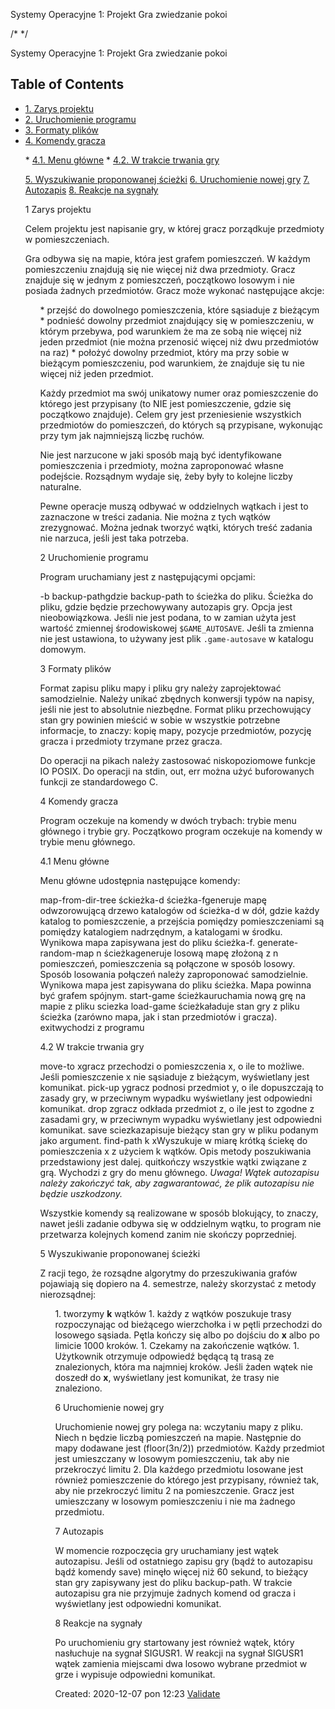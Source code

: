 Systemy Operacyjne 1: Projekt Gra zwiedzanie pokoi


 <!--*/
  .title  { text-align: center;
             margin-bottom: .2em; }
  .subtitle { text-align: center;
              font-size: medium;
              font-weight: bold;
              margin-top:0; }
  .todo   { font-family: monospace; color: red; }
  .done   { font-family: monospace; color: green; }
  .priority { font-family: monospace; color: orange; }
  .tag    { background-color: #eee; font-family: monospace;
            padding: 2px; font-size: 80%; font-weight: normal; }
  .timestamp { color: #bebebe; }
  .timestamp-kwd { color: #5f9ea0; }
  .org-right  { margin-left: auto; margin-right: 0px;  text-align: right; }
  .org-left   { margin-left: 0px;  margin-right: auto; text-align: left; }
  .org-center { margin-left: auto; margin-right: auto; text-align: center; }
  .underline { text-decoration: underline; }
  #postamble p, #preamble p { font-size: 90%; margin: .2em; }
  p.verse { margin-left: 3%; }
  pre {
    border: 1px solid #ccc;
    box-shadow: 3px 3px 3px #eee;
    padding: 8pt;
    font-family: monospace;
    overflow: auto;
    margin: 1.2em;
  }
  pre.src {
    position: relative;
    overflow: visible;
    padding-top: 1.2em;
  }
  pre.src:before {
    display: none;
    position: absolute;
    background-color: white;
    top: -10px;
    right: 10px;
    padding: 3px;
    border: 1px solid black;
  }
  pre.src:hover:before { display: inline;}
  /* Languages per Org manual */
  pre.src-asymptote:before { content: 'Asymptote'; }
  pre.src-awk:before { content: 'Awk'; }
  pre.src-C:before { content: 'C'; }
  /* pre.src-C++ doesn't work in CSS */
  pre.src-clojure:before { content: 'Clojure'; }
  pre.src-css:before { content: 'CSS'; }
  pre.src-D:before { content: 'D'; }
  pre.src-ditaa:before { content: 'ditaa'; }
  pre.src-dot:before { content: 'Graphviz'; }
  pre.src-calc:before { content: 'Emacs Calc'; }
  pre.src-emacs-lisp:before { content: 'Emacs Lisp'; }
  pre.src-fortran:before { content: 'Fortran'; }
  pre.src-gnuplot:before { content: 'gnuplot'; }
  pre.src-haskell:before { content: 'Haskell'; }
  pre.src-hledger:before { content: 'hledger'; }
  pre.src-java:before { content: 'Java'; }
  pre.src-js:before { content: 'Javascript'; }
  pre.src-latex:before { content: 'LaTeX'; }
  pre.src-ledger:before { content: 'Ledger'; }
  pre.src-lisp:before { content: 'Lisp'; }
  pre.src-lilypond:before { content: 'Lilypond'; }
  pre.src-lua:before { content: 'Lua'; }
  pre.src-matlab:before { content: 'MATLAB'; }
  pre.src-mscgen:before { content: 'Mscgen'; }
  pre.src-ocaml:before { content: 'Objective Caml'; }
  pre.src-octave:before { content: 'Octave'; }
  pre.src-org:before { content: 'Org mode'; }
  pre.src-oz:before { content: 'OZ'; }
  pre.src-plantuml:before { content: 'Plantuml'; }
  pre.src-processing:before { content: 'Processing.js'; }
  pre.src-python:before { content: 'Python'; }
  pre.src-R:before { content: 'R'; }
  pre.src-ruby:before { content: 'Ruby'; }
  pre.src-sass:before { content: 'Sass'; }
  pre.src-scheme:before { content: 'Scheme'; }
  pre.src-screen:before { content: 'Gnu Screen'; }
  pre.src-sed:before { content: 'Sed'; }
  pre.src-sh:before { content: 'shell'; }
  pre.src-sql:before { content: 'SQL'; }
  pre.src-sqlite:before { content: 'SQLite'; }
  /* additional languages in org.el's org-babel-load-languages alist */
  pre.src-forth:before { content: 'Forth'; }
  pre.src-io:before { content: 'IO'; }
  pre.src-J:before { content: 'J'; }
  pre.src-makefile:before { content: 'Makefile'; }
  pre.src-maxima:before { content: 'Maxima'; }
  pre.src-perl:before { content: 'Perl'; }
  pre.src-picolisp:before { content: 'Pico Lisp'; }
  pre.src-scala:before { content: 'Scala'; }
  pre.src-shell:before { content: 'Shell Script'; }
  pre.src-ebnf2ps:before { content: 'ebfn2ps'; }
  /* additional language identifiers per "defun org-babel-execute"
       in ob-*.el */
  pre.src-cpp:before  { content: 'C++'; }
  pre.src-abc:before  { content: 'ABC'; }
  pre.src-coq:before  { content: 'Coq'; }
  pre.src-groovy:before  { content: 'Groovy'; }
  /* additional language identifiers from org-babel-shell-names in
     ob-shell.el: ob-shell is the only babel language using a lambda to put
     the execution function name together. */
  pre.src-bash:before  { content: 'bash'; }
  pre.src-csh:before  { content: 'csh'; }
  pre.src-ash:before  { content: 'ash'; }
  pre.src-dash:before  { content: 'dash'; }
  pre.src-ksh:before  { content: 'ksh'; }
  pre.src-mksh:before  { content: 'mksh'; }
  pre.src-posh:before  { content: 'posh'; }
  /* Additional Emacs modes also supported by the LaTeX listings package */
  pre.src-ada:before { content: 'Ada'; }
  pre.src-asm:before { content: 'Assembler'; }
  pre.src-caml:before { content: 'Caml'; }
  pre.src-delphi:before { content: 'Delphi'; }
  pre.src-html:before { content: 'HTML'; }
  pre.src-idl:before { content: 'IDL'; }
  pre.src-mercury:before { content: 'Mercury'; }
  pre.src-metapost:before { content: 'MetaPost'; }
  pre.src-modula-2:before { content: 'Modula-2'; }
  pre.src-pascal:before { content: 'Pascal'; }
  pre.src-ps:before { content: 'PostScript'; }
  pre.src-prolog:before { content: 'Prolog'; }
  pre.src-simula:before { content: 'Simula'; }
  pre.src-tcl:before { content: 'tcl'; }
  pre.src-tex:before { content: 'TeX'; }
  pre.src-plain-tex:before { content: 'Plain TeX'; }
  pre.src-verilog:before { content: 'Verilog'; }
  pre.src-vhdl:before { content: 'VHDL'; }
  pre.src-xml:before { content: 'XML'; }
  pre.src-nxml:before { content: 'XML'; }
  /* add a generic configuration mode; LaTeX export needs an additional
     (add-to-list 'org-latex-listings-langs '(conf " ")) in .emacs */
  pre.src-conf:before { content: 'Configuration File'; }

  table { border-collapse:collapse; }
  caption.t-above { caption-side: top; }
  caption.t-bottom { caption-side: bottom; }
  td, th { vertical-align:top;  }
  th.org-right  { text-align: center;  }
  th.org-left   { text-align: center;   }
  th.org-center { text-align: center; }
  td.org-right  { text-align: right;  }
  td.org-left   { text-align: left;   }
  td.org-center { text-align: center; }
  dt { font-weight: bold; }
  .footpara { display: inline; }
  .footdef  { margin-bottom: 1em; }
  .figure { padding: 1em; }
  .figure p { text-align: center; }
  .equation-container {
    display: table;
    text-align: center;
    width: 100%;
  }
  .equation {
    vertical-align: middle;
  }
  .equation-label {
    display: table-cell;
    text-align: right;
    vertical-align: middle;
  }
  .inlinetask {
    padding: 10px;
    border: 2px solid gray;
    margin: 10px;
    background: #ffffcc;
  }
  #org-div-home-and-up
   { text-align: right; font-size: 70%; white-space: nowrap; }
  textarea { overflow-x: auto; }
  .linenr { font-size: smaller }
  .code-highlighted { background-color: #ffff00; }
  .org-info-js_info-navigation { border-style: none; }
  #org-info-js_console-label
    { font-size: 10px; font-weight: bold; white-space: nowrap; }
  .org-info-js_search-highlight
    { background-color: #ffff00; color: #000000; font-weight: bold; }
  .org-svg { width: 90%; }
  /*]]>*/-->


/*
*/
<!--*/
 function CodeHighlightOn(elem, id)
 {
   var target = document.getElementById(id);
   if(null != target) {
     elem.cacheClassElem = elem.className;
     elem.cacheClassTarget = target.className;
     target.className = "code-highlighted";
     elem.className   = "code-highlighted";
   }
 }
 function CodeHighlightOff(elem, id)
 {
   var target = document.getElementById(id);
   if(elem.cacheClassElem)
     elem.className = elem.cacheClassElem;
   if(elem.cacheClassTarget)
     target.className = elem.cacheClassTarget;
 }
/*]]>*///-->

Systemy Operacyjne 1: Projekt Gra zwiedzanie pokoi

## Table of Contents


* <a href="#org104313b">1. Zarys projektu</a>
* <a href="#orgd000240">2. Uruchomienie programu</a>
* <a href="#org3ac4cef">3. Formaty plików</a>
* <a href="#orgbbb67b8">4. Komendy gracza</a>
<ul>
* <a href="#org8cc5d3c">4.1. Menu główne</a>
* <a href="#orgee18e14">4.2. W trakcie trwania gry</a>


[5. Wyszukiwanie proponowanej ścieżki](#orgc69bcff)
[6. Uruchomienie nowej gry](#orgfb78749)
[7. Autozapis](#org54a6e24)
[8. Reakcje na sygnały](#orgbb76148)





1 Zarys projektu


Celem projektu jest napisanie gry, w której gracz porządkuje
przedmioty w pomieszczeniach. 



Gra odbywa się na mapie, która jest grafem pomieszczeń. W każdym
pomieszczeniu znajdują się nie więcej niż dwa przedmioty. Gracz
znajduje się w jednym z pomieszczeń, początkowo losowym i nie posiada
żadnych przedmiotów. Gracz może wykonać następujące akcje: 

<ul class="org-ul">
* przejść do dowolnego pomieszczenia, które sąsiaduje z bieżącym
* podnieść dowolny przedmiot znajdujący się w pomieszczeniu, w którym
przebywa, pod warunkiem że ma ze sobą nie więcej niż jeden
przedmiot (nie można przenosić więcej niż dwu przedmiotów na raz)
* położyć dowolny przedmiot, który ma przy sobie w bieżącym
pomieszczeniu, pod warunkiem, że znajduje się tu nie więcej niż
jeden przedmiot.



Każdy przedmiot ma swój unikatowy numer oraz pomieszczenie do
którego jest przypisany (to NIE jest pomieszczenie, gdzie się
początkowo znajduje). Celem gry jest przeniesienie wszystkich
przedmiotów do pomieszczeń, do których są przypisane, wykonując przy
tym jak najmniejszą liczbę ruchów.



Nie jest narzucone w jaki sposób mają być identyfikowane pomieszczenia
i przedmioty, można zaproponować własne podejście. Rozsądnym wydaje
się, żeby były to kolejne liczby naturalne. 



Pewne operacje muszą odbywać w oddzielnych wątkach i jest to
zaznaczone w treści zadania. Nie można z tych wątków
zrezygnować. Można jednak tworzyć wątki, których treść zadania nie
narzuca, jeśli jest taka potrzeba. 





2 Uruchomienie programu


Program uruchamiany jest z następującymi opcjami: 


-b backup-pathgdzie backup-path to ścieżka do pliku. Ścieżka do
pliku, gdzie będzie przechowywany autozapis gry. Opcja jest
nieobowiązkowa. Jeśli nie jest podana, to w zamian użyta jest
wartość zmiennej środowiskowej `$GAME_AUTOSAVE`. Jeśli ta zmienna
nie jest ustawiona, to używany jest plik `.game-autosave` w
katalogu domowym.





3 Formaty plików


Format zapisu pliku mapy i pliku gry należy zaprojektować
samodzielnie. Należy unikać zbędnych konwersji typów na napisy, jeśli
nie jest to absolutnie niezbędne. Format pliku przechowujący stan gry
powinien mieścić w sobie w wszystkie potrzebne informacje, to znaczy: 
kopię mapy, pozycje przedmiotów, pozycję gracza i przedmioty trzymane
przez gracza. 




Do operacji na pikach należy zastosować niskopoziomowe funkcje IO
POSIX. Do operacji na stdin, out, err można użyć buforowanych funkcji
ze standardowego C. 





4 Komendy gracza


Program oczekuje na komendy w dwóch trybach: trybie menu głównego i
trybie gry. Początkowo program oczekuje na komendy w trybie menu
głównego. 




4.1 Menu główne


Menu główne udostępnia następujące komendy:


map-from-dir-tree śckieżka-d ścieżka-fgeneruje mapę
odwzorowującą drzewo katalogów od ścieżka-d w dół, gdzie każdy
katalog to pomieszczenie, a przejścia pomiędzy pomieszczeniami są
pomiędzy katalogiem nadrzędnym, a katalogami w środku. Wynikowa
mapa zapisywana jest do pliku ścieżka-f.
generate-random-map n ścieżkageneruje losową mapę złożoną z
n pomieszczeń, pomieszczenia są połączone w sposób losowy. Sposób
losowania połączeń należy zaproponować samodzielnie. Wynikowa mapa
jest zapisywana do pliku ścieżka. Mapa powinna być grafem spójnym.
start-game ścieżkauruchamia nową grę na mapie z pliku
sciezka
load-game ścieżkaładuje stan gry z pliku ścieżka (zarówno
mapa, jak i stan przedmiotów i gracza).
exitwychodzi z programu





4.2 W trakcie trwania gry


move-to xgracz przechodzi o pomieszczenia x, o ile to
możliwe. Jeśli pomieszczenie x nie sąsiaduje z bieżącym,
wyświetlany jest komunikat.
pick-up ygracz podnosi przedmiot y, o ile dopuszczają to
zasady gry, w przeciwnym wypadku wyświetlany jest odpowiedni
komunikat.
drop zgracz odkłada przedmiot z, o ile jest  to zgodne z
zasadami gry, w przeciwnym wypadku wyświetlany jest odpowiedni
komunikat.
save sciezkazapisuje bieżący stan gry w pliku podanym jako
argument.
find-path k xWyszukuje w miarę krótką ściekę do pomieszczenia
x z użyciem k wątków. Opis metody poszukiwania przedstawiony
jest dalej.
quitkończy wszystkie wątki związane z grą. Wychodzi z gry do
menu głównego. _Uwaga! Wątek autozapisu należy zakończyć tak, aby
zagwarantować, że plik autozapisu nie będzie uszkodzony._



Wszystkie komendy są realizowane w sposób blokujący, to znaczy, nawet
jeśli zadanie odbywa się w oddzielnym wątku, to program nie przetwarza
kolejnych komend zanim nie skończy poprzedniej. 







5 Wyszukiwanie proponowanej ścieżki


Z racji tego, że rozsądne algorytmy do przeszukiwania grafów pojawiają
się dopiero na 4. semestrze, należy skorzystać z metody nierozsądnej: 

<ol class="org-ol">
1. tworzymy <b>k</b> wątków
1. każdy z wątków poszukuje trasy rozpoczynając od bieżącego
wierzchołka i w pętli przechodzi do losowego sąsiada. Pętla kończy
się albo po dojściu do <b>x</b> albo po limicie 1000 kroków.
1. Czekamy na zakończenie wątków.
1. Użytkownik otrzymuje odpowiedź będącą tą trasą ze znalezionych,
która ma najmniej kroków. Jeśli żaden wątek nie doszedł do <b>x</b>,
wyświetlany jest komunikat, że trasy nie znaleziono.





6 Uruchomienie nowej gry


Uruchomienie nowej gry polega na: wczytaniu mapy z pliku. Niech n
będzie liczbą pomieszczeń na mapie. Następnie do mapy dodawane jest 
\(floor(3n/2)\) przedmiotów. Każdy przedmiot jest umieszczany w losowym
pomieszczeniu, tak aby nie przekroczyć limitu 2. Dla każdego
przedmiotu losowane jest również pomieszczenie do którego jest
przypisany, również tak, aby nie przekroczyć limitu 2 na
pomieszczenie. Gracz jest umieszczany w losowym pomieszczeniu i nie ma
żadnego przedmiotu. 





7 Autozapis


W momencie rozpoczęcia gry uruchamiany jest wątek autozapisu. Jeśli od
ostatniego zapisu gry (bądź to autozapisu bądź komendy save) minęło
więcej niż 60 sekund, to bieżący stan gry zapisywany jest do pliku
backup-path. W trakcie autozapisu gra nie przyjmuje żadnych komend
od gracza i wyświetlany jest odpowiedni komunikat.





8 Reakcje na sygnały


Po uruchomieniu gry startowany jest również wątek, który nasłuchuje na
sygnał SIGUSR1. W reakcji na sygnał SIGUSR1 wątek zamienia miejscami
dwa losowo wybrane przedmiot w grze i wypisuje odpowiedni komunikat. 





Created: 2020-12-07 pon 12:23
[Validate](http://validator.w3.org/check?uri=referer)
